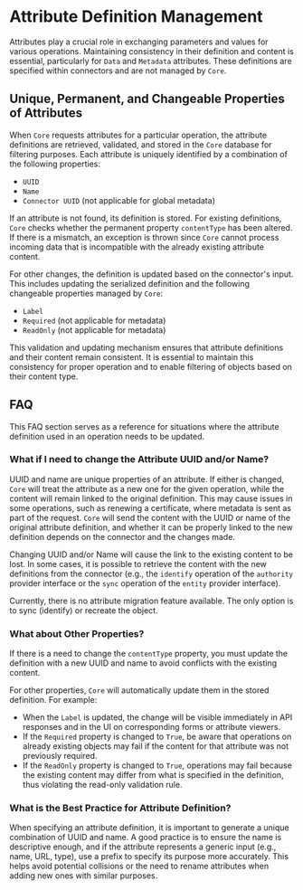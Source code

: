 # Attribute Definition Management

Attributes play a crucial role in exchanging parameters and values for various operations. Maintaining consistency in their definition and content is essential, particularly for `Data` and `Metadata` attributes. These definitions are specified within connectors and are not managed by `Core`.

## Unique, Permanent, and Changeable Properties of Attributes

When `Core` requests attributes for a particular operation, the attribute definitions are retrieved, validated, and stored in the `Core` database for filtering purposes. Each attribute is uniquely identified by a combination of the following properties:

- `UUID`
- `Name`
- `Connector UUID` (not applicable for global metadata)

If an attribute is not found, its definition is stored. For existing definitions, `Core` checks whether the permanent property `contentType` has been altered. If there is a mismatch, an exception is thrown since `Core` cannot process incoming data that is incompatible with the already existing attribute content.

For other changes, the definition is updated based on the connector's input. This includes updating the serialized definition and the following changeable properties managed by `Core`:

- `Label`
- `Required` (not applicable for metadata)
- `ReadOnly` (not applicable for metadata)

This validation and updating mechanism ensures that attribute definitions and their content remain consistent. It is essential to maintain this consistency for proper operation and to enable filtering of objects based on their content type.

## FAQ

This FAQ section serves as a reference for situations where the attribute definition used in an operation needs to be updated.

### What if I need to change the Attribute UUID and/or Name?

UUID and name are unique properties of an attribute. If either is changed, `Core` will treat the attribute as a new one for the given operation, while the content will remain linked to the original definition. This may cause issues in some operations, such as renewing a certificate, where metadata is sent as part of the request. `Core` will send the content with the UUID or name of the original attribute definition, and whether it can be properly linked to the new definition depends on the connector and the changes made.

Changing UUID and/or Name will cause the link to the existing content to be lost. In some cases, it is possible to retrieve the content with the new definitions from the connector (e.g., the `identify` operation of the `authority` provider interface or the `sync` operation of the `entity` provider interface).

Currently, there is no attribute migration feature available. The only option is to sync (identify) or recreate the object. 

### What about Other Properties?

If there is a need to change the `contentType` property, you must update the definition with a new UUID and name to avoid conflicts with the existing content.

For other properties, `Core` will automatically update them in the stored definition. For example:

- When the `Label` is updated, the change will be visible immediately in API responses and in the UI on corresponding forms or attribute viewers.
- If the `Required` property is changed to `True`, be aware that operations on already existing objects may fail if the content for that attribute was not previously required.
- If the `ReadOnly` property is changed to `True`, operations may fail because the existing content may differ from what is specified in the definition, thus violating the read-only validation rule.

### What is the Best Practice for Attribute Definition?

When specifying an attribute definition, it is important to generate a unique combination of UUID and name. A good practice is to ensure the name is descriptive enough, and if the attribute represents a generic input (e.g., name, URL, type), use a prefix to specify its purpose more accurately. This helps avoid potential collisions or the need to rename attributes when adding new ones with similar purposes.
